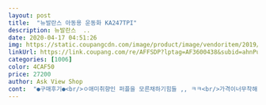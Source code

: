 ```yaml
---
layout: post 
title:  "뉴발란스 아동용 운동화 KA247TPI" 
description: 뉴발란스  ..
date: 2020-04-17 04:51:26 
img: https://static.coupangcdn.com/image/product/image/vendoritem/2019/10/04/5260721296/53e5e0e0-4dfa-4b7d-842c-092ceec022a4.jpg 
linkUrl: https://link.coupang.com/re/AFFSDP?lptag=AF3600438&subid=ahnPublicAsk&pageKey=1343373056&itemId=2370810707&vendorItemId=5260721377&traceid=V0-113-61ecad21d764cea6 
categories: [1006] 
color: 4CAF50 
price: 27200 
author: Ask View Shop 
cont:  "●구매후기●<br/>ㅇ애미취향인 퍼플을 모른채하기힘들 ,, ㅋㅋ<br/>가격이너무착해서 너무 좋앗네요 ㅎ 많ㅇㅣ파세용 ㅎ<br/>근데 좀 크네요 ㅎㅎ<br/>더작은사이즈도있음 울둘찌도 신길텐뎅 ㅎㅎ 아쉽 ㅠ<br/>득템이요♡<br/>뭐 ,, 150~155정도라고 생각했는데 뉴발이좀크게나오나요 ?ㅎㅎ<br/>발볼큰 우리딸랑구  잘맞구요 요새 핑크만고집하는데 첨에 억지로신겼더니 편했는지 이틀나가는데 요거만신는다네요<br/>발이 쑥쑥크는시기라 ㅠ<br/>보세는 150이딱맞구 털부츠 160딱좋구 ,,<br/>사이즈 두개 비슷하네요^^<br/>신발자체가 편한거같아요 제가사서신었는데도 엄청가볍고 편해요 끈묶는것도아니고 밴드처럼늘어났다해서 넘 좋아용<br/>양말신어도 여유있을꺼같아요 ㅎ<br/>여분으로 크게살까하다 ,, 일단신겨보자하고 주문 ㅎ<br/>원래 나이키 다이아모 160신는데 운동화 하나로 부족해서 하나더 구입했어요<br/>이로써 합격 ㅎㅎ 하자없이 잘와서 만족얘용 ㅎ<br/>이미신발은많지만 모자르다,, 라며 ㅋㅋ<br/>이뻐서 구매햇어요 ㅠ<br/>일단 우리 딸랑구는 무척이나 맘에들어하며 신겨본후 내일 얼집등원할때 신겨볼까하며 벗기니 ,, 다시신기라고 울먀ㅏ불벼 난리져서 다시신겨드림,,,<br/>장바구니에 넣고 계속 고민하다가 ,, 확 지름 ㅎㅎㅎㅎㅎ<br/>저렴한가격에 아이랑 커플운동화신었어요<br/>진짜 특템했네요^^<br/>핑크는 딸만둘이다보니 ,, 질려서 ,,<br/>휠ㅇ는 좀 작게나온 160이 잘마즘 ㅎ<br/>ㅇ애미취향인 퍼플을 모른채하기힘들 ,, ㅋㅋ<br/>가격이너무착해서 너무 좋앗네요 ㅎ 많ㅇㅣ파세용 ㅎ<br/>근데 좀 크네요 ㅎㅎ<br/>더작은사이즈도있음 울둘찌도 신길텐뎅 ㅎㅎ 아쉽 ㅠ<br/>득템이요♡<br/>뭐 ,, 150~155정도라고 생각했는데 뉴발이좀크게나오나요 ?ㅎㅎ<br/>발볼큰 우리딸랑구  잘맞구요 요새 핑크만고집하는데 첨에 억지로신겼더니 편했는지 이틀나가는데 요거만신는다네요<br/>발이 쑥쑥크는시기라 ㅠ<br/>보세는 150이딱맞구 털부츠 160딱좋구 ,,<br/>사이즈 두개 비슷하네요^^<br/>신발자체가 편한거같아요 제가사서신었는데도 엄청가볍고 편해요 끈묶는것도아니고 밴드처럼늘어났다해서 넘 좋아용<br/>양말신어도 여유있을꺼같아요 ㅎ<br/>여분으로 크게살까하다 ,, 일단신겨보자하고 주문 ㅎ<br/>원래 나이키 다이아모 160신는데 운동화 하나로 부족해서 하나더 구입했어요<br/>이로써 합격 ㅎㅎ 하자없이 잘와서 만족얘용 ㅎ<br/>이미신발은많지만 모자르다,, 라며 ㅋㅋ<br/>이뻐서 구매햇어요 ㅠ<br/>일단 우리 딸랑구는 무척이나 맘에들어하며 신겨본후 내일 얼집등원할때 신겨볼까하며 벗기니 ,, 다시신기라고 울먀ㅏ불벼 난리져서 다시신겨드림,,,<br/>장바구니에 넣고 계속 고민하다가 ,, 확 지름 ㅎㅎㅎㅎㅎ<br/>저렴한가격에 아이랑 커플운동화신었어요<br/>진짜 특템했네요^^<br/>핑크는 딸만둘이다보니 ,, 질려서 ,,<br/>휠ㅇ는 좀 작게나온 160이 잘마즘 ㅎ<br/>" 
---
```

